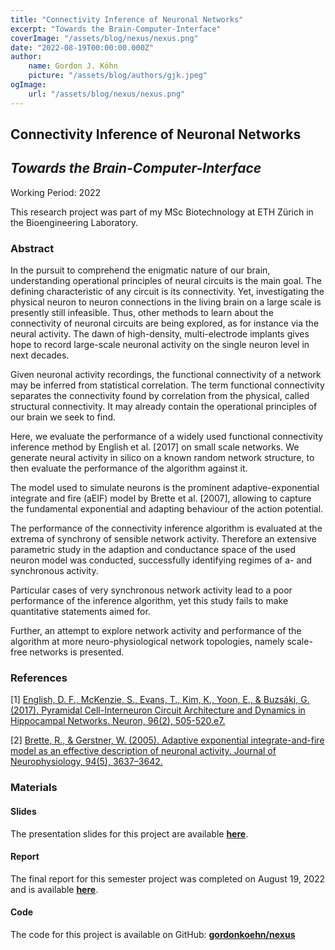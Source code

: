 ```yaml
---
title: "Connectivity Inference of Neuronal Networks"
excerpt: "Towards the Brain-Computer-Interface"
coverImage: "/assets/blog/nexus/nexus.png"
date: "2022-08-19T00:00:00.000Z"
author:
    name: Gordon J. Köhn
    picture: "/assets/blog/authors/gjk.jpeg"
ogImage:
    url: "/assets/blog/nexus/nexus.png"
---
```


## **Connectivity Inference of Neuronal Networks**

## *Towards the Brain-Computer-Interface*

Working Period: 2022

This research project was part of my MSc Biotechnology at ETH Zürich in the Bioengineering Laboratory.

### **Abstract**

In the pursuit to comprehend the enigmatic nature of our brain, understanding operational principles of neural circuits is the main goal. The defining characteristic of any circuit is its connectivity. Yet, investigating the physical neuron to neuron connections in the living brain on a large scale is presently still infeasible. Thus, other methods to learn about the connectivity of neuronal circuits are being explored, as for instance via the neural activity. The dawn of high-density, multi-electrode implants gives hope to record large-scale neuronal activity on the single neuron level in next decades.

Given neuronal activity recordings, the functional connectivity of a network may be inferred from statistical correlation. The term functional connectivity separates the connectivity found by correlation from the physical, called structural connectivity. It may already contain the operational principles of our brain we seek to find.

Here, we evaluate the performance of a widely used functional connectivity inference method by English et al. [2017] on small scale networks. We generate neural activity in silico on a known random network structure, to then evaluate the performance of the algorithm against it.

The model used to simulate neurons is the prominent adaptive-exponential integrate and fire (aEIF) model by Brette et al. [2007], allowing to capture the fundamental exponential and adapting behaviour of the action potential.

The performance of the connectivity inference algorithm is evaluated at the extrema of synchrony of sensible network activity. Therefore an extensive parametric study in the adaption and conductance space of the used neuron model was conducted, successfully identifying regimes of a- and synchronous activity.

Particular cases of very synchronous network activity lead to a poor performance of the inference algorithm, yet this study fails to make quantitative statements aimed for.

Further, an attempt to explore network activity and performance of the algorithm at more neuro-physiological network topologies, namely scale-free networks is presented.

### **References**

[1] [English, D. F., McKenzie, S., Evans, T., Kim, K., Yoon, E., & Buzsáki, G. (2017). Pyramidal Cell-Interneuron Circuit Architecture and Dynamics in Hippocampal Networks. Neuron, 96(2), 505-520.e7.](https://doi.org/10.1016/j.neuron.2017.09.033)

[2] [Brette, R., & Gerstner, W. (2005). Adaptive exponential integrate-and-fire model as an effective description of neuronal activity. Journal of Neurophysiology, 94(5), 3637–3642.](https://doi.org/10.1152/jn.00686.2005)

### **Materials**

#### **Slides**
The presentation slides for this project are available **[here](/assets/reports/Project_Nexus_Presenation_V2.pdf)**.

#### **Report**
The final report for this semester project was completed on August 19, 2022 and is available **[here](/assets/reports/SemesterProjectReport_GordonKoehn_Final_19082022.pdf)**.

#### **Code**
The code for this project is available on GitHub: **[gordonkoehn/nexus](https://github.com/gordonkoehn/nexus)**